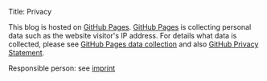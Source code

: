 Title: Privacy

This blog is hosted on [GitHub Pages](https://pages.github.com/). [GitHub Pages](https://pages.github.com/) is
collecting personal data such as the website visitor's IP address. For details what data is collected, please see
[GitHub Pages data collection](https://docs.github.com/en/pages/getting-started-with-github-pages/about-github-pages#data-collection)
and also [GitHub Privacy Statement](https://docs.github.com/en/site-policy/privacy-policies/github-general-privacy-statement).

Responsible person: see [imprint]({filename}/pages/imprint.md)
